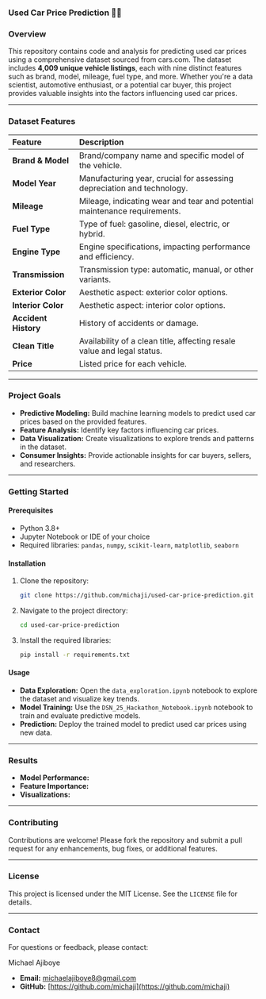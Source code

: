 ### **Used Car Price Prediction 🚗💨**

### **Overview**

This repository contains code and analysis for predicting used car prices using a comprehensive dataset sourced from cars.com. The dataset includes **4,009 unique vehicle listings**, each with nine distinct features such as brand, model, mileage, fuel type, and more. Whether you're a data scientist, automotive enthusiast, or a potential car buyer, this project provides valuable insights into the factors influencing used car prices.

-----

### **Dataset Features**

| Feature | Description |
| :--- | :--- |
| **Brand & Model** | Brand/company name and specific model of the vehicle. |
| **Model Year** | Manufacturing year, crucial for assessing depreciation and technology. |
| **Mileage** | Mileage, indicating wear and tear and potential maintenance requirements. |
| **Fuel Type** | Type of fuel: gasoline, diesel, electric, or hybrid. |
| **Engine Type** | Engine specifications, impacting performance and efficiency. |
| **Transmission** | Transmission type: automatic, manual, or other variants. |
| **Exterior Color** | Aesthetic aspect: exterior color options. |
| **Interior Color** | Aesthetic aspect: interior color options. |
| **Accident History** | History of accidents or damage. |
| **Clean Title** | Availability of a clean title, affecting resale value and legal status. |
| **Price** | Listed price for each vehicle. |

-----

### **Project Goals**

  * **Predictive Modeling:** Build machine learning models to predict used car prices based on the provided features.
  * **Feature Analysis:** Identify key factors influencing car prices.
  * **Data Visualization:** Create visualizations to explore trends and patterns in the dataset.
  * **Consumer Insights:** Provide actionable insights for car buyers, sellers, and researchers.

-----

### **Getting Started**

#### **Prerequisites**

  * Python 3.8+
  * Jupyter Notebook or IDE of your choice
  * Required libraries: `pandas`, `numpy`, `scikit-learn`, `matplotlib`, `seaborn`

#### **Installation**

1.  Clone the repository:
    ```bash
    git clone https://github.com/michaji/used-car-price-prediction.git
    ```
2.  Navigate to the project directory:
    ```bash
    cd used-car-price-prediction
    ```
3.  Install the required libraries:
    ```bash
    pip install -r requirements.txt
    ```

#### **Usage**

  * **Data Exploration:** Open the `data_exploration.ipynb` notebook to explore the dataset and visualize key trends.
  * **Model Training:** Use the `DSN_25_Hackathon_Notebook.ipynb` notebook to train and evaluate predictive models.
  * **Prediction:** Deploy the trained model to predict used car prices using new data.

-----

### **Results**

  * **Model Performance:** 
  * **Feature Importance:** 
  * **Visualizations:**

-----

### **Contributing**

Contributions are welcome\! Please fork the repository and submit a pull request for any enhancements, bug fixes, or additional features.

-----

### **License**

This project is licensed under the MIT License. See the `LICENSE` file for details.

-----

### **Contact**

For questions or feedback, please contact:

Michael Ajiboye

  * **Email:** michaelajiboye8@gmail.com
  * **GitHub:** [https://github.com/michaji](https://github.com/michaji)